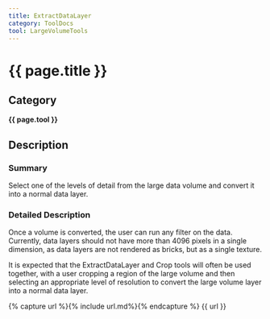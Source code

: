 ```yaml
---
title: ExtractDataLayer
category: ToolDocs 
tool: LargeVolumeTools
---
```


# {{ page.title }} 

## Category

**{{ page.tool }}**

## Description

### Summary

Select one of the levels of detail from the large data volume and convert it into a normal data layer. 

### Detailed Description

Once a volume is converted, the user can run any filter on the data. Currently, data layers should not have more than 4096 pixels in a single dimension, as data layers are not rendered as bricks, but as a single texture.

It is expected that the ExtractDataLayer and Crop tools will often be used together, with a user cropping a region of the large volume and then selecting an appropriate level of resolution to convert the large volume layer into a normal data layer.

{% capture url %}{% include url.md%}{% endcapture %}
{{ url }}
